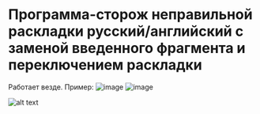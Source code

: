 # Программа-сторож неправильной раскладки русский/английский с заменой введенного фрагмента и переключением раскладки

Работает везде. Пример:
![image](https://github.com/user-attachments/assets/d9471088-0582-4975-9a68-a24c22f1a80b)
![image](https://github.com/user-attachments/assets/a3478b3e-9f17-42a6-9e5f-bacd558c7c8e)

![alt text](https://github.com/user-attachments/assets/d9471088-0582-4975-9a68-a24c22f1a88b?raw=true&width=300)
